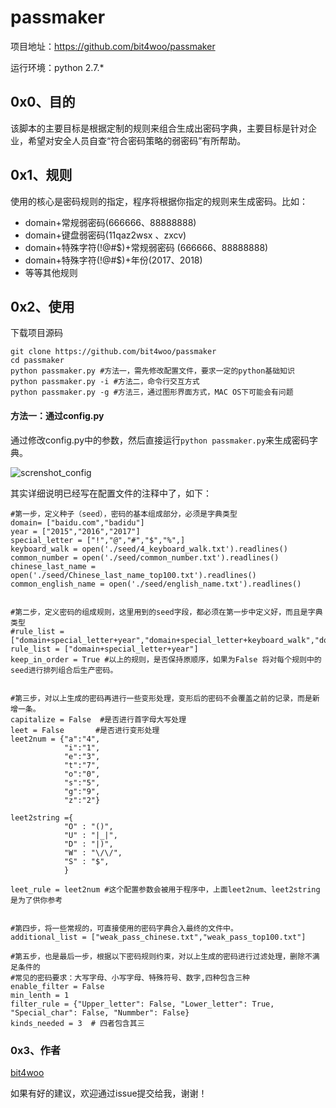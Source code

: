 # passmaker

项目地址：<https://github.com/bit4woo/passmaker>

运行环境：python 2.7.*

## 0x0、目的

该脚本的主要目标是根据定制的规则来组合生成出密码字典，主要目标是针对企业，希望对安全人员自查“符合密码策略的弱密码”有所帮助。

## 0x1、规则

使用的核心是密码规则的指定，程序将根据你指定的规则来生成密码。比如：

- domain+常规弱密码(666666、88888888)
- domain+键盘弱密码(11qaz2wsx 、zxcv)
- domain+特殊字符(!@#$)+常规弱密码 (666666、88888888)
- domain+特殊字符(!@#$)+年份(2017、2018)
- 等等其他规则

## 0x2、使用

下载项目源码

```
git clone https://github.com/bit4woo/passmaker
cd passmaker
python passmaker.py #方法一，需先修改配置文件，要求一定的python基础知识
python passmaker.py -i #方法二，命令行交互方式
python passmaker.py -g #方法三，通过图形界面方式，MAC OS下可能会有问题
```



#### **方法一：通过config.py**

通过修改config.py中的参数，然后直接运行`python passmaker.py`来生成密码字典。

![screnshot_config](doc/screnshot_config.png)

其实详细说明已经写在配置文件的注释中了，如下：

```
#第一步，定义种子（seed），密码的基本组成部分，必须是字典类型
domain= ["baidu.com","badidu"]
year = ["2015","2016","2017"]
special_letter = ["!","@","#","$","%",]
keyboard_walk = open('./seed/4_keyboard_walk.txt').readlines()
common_number = open('./seed/common_number.txt').readlines()
chinese_last_name = open('./seed/Chinese_last_name_top100.txt').readlines()
common_english_name = open('./seed/english_name.txt').readlines()


#第二步，定义密码的组成规则，这里用到的seed字段，都必须在第一步中定义好，而且是字典类型
#rule_list = ["domain+special_letter+year","domain+special_letter+keyboard_walk","domain+special_letter+common_number","domain+year","topic+special_letter+year","topic+special_letter+keyboard_walk","topic+special_letter+common_number","topic+year"]
rule_list = ["domain+special_letter+year"]
keep_in_order = True #以上的规则，是否保持原顺序，如果为False 将对每个规则中的seed进行排列组合后生产密码。


#第三步，对以上生成的密码再进行一些变形处理，变形后的密码不会覆盖之前的记录，而是新增一条。
capitalize = False  #是否进行首字母大写处理
leet = False       #是否进行变形处理
leet2num = {"a":"4",
            "i":"1",
            "e":"3",
            "t":"7",
            "o":"0",
            "s":"5",
            "g":"9",
            "z":"2"}

leet2string ={
            "O" : "()",
            "U" : "|_|",
            "D" : "|)",
            "W" : "\/\/",
            "S" : "$",
            }

leet_rule = leet2num #这个配置参数会被用于程序中，上面leet2num、leet2string是为了供你参考


#第四步，将一些常规的，可直接使用的密码字典合入最终的文件中。
additional_list = ["weak_pass_chinese.txt","weak_pass_top100.txt"]

#第五步，也是最后一步，根据以下密码规则约束，对以上生成的密码进行过滤处理，删除不满足条件的
#常见的密码要求：大写字母、小写字母、特殊符号、数字,四种包含三种
enable_filter = False
min_lenth = 1
filter_rule = {"Upper_letter": False, "Lower_letter": True, "Special_char": False, "Nummber": False}
kinds_needed = 3  # 四者包含其三
```


### 0x3、作者

[bit4woo](https://github.com/bit4woo)

如果有好的建议，欢迎通过issue提交给我，谢谢！